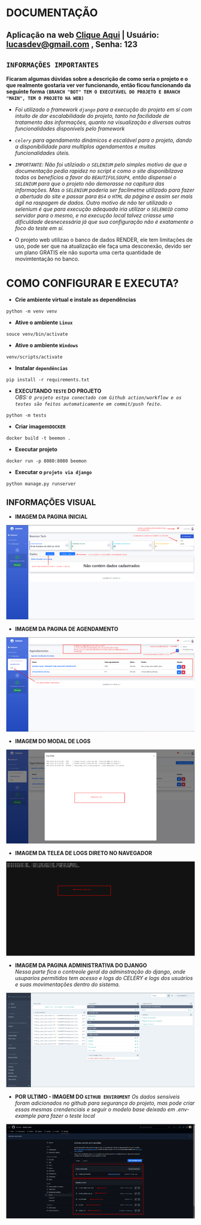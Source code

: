 # DOCUMENTAÇÃO

## Aplicação na web [Clique Aqui](https://beemon.onrender.com) | Usuário: lucasdev@gmail.com , Senha: 123
## `INFORMAÇÕES IMPORTANTES`
**Ficaram algumas dúvidas sobre a descrição de como seria o projeto e o que realmente gostaria ver ver funcionando, então ficou funcionando da seguinte forma `(BRANCH "BOT" TEM O EXECUTÁVEL DO PROJETO E BRANCH "MAIN", TEM O PROJETO NA WEB)`**<br>
- *Foi utilizado o framework `django` para a execução do projeto em sí com intuíto de dar  escalabilidade do projeto, tanto na facilidade de tratamento das informações, quanto na visualização e diversas outras funcionalidades disponívels pelo framework*<br>
- *`celery` para agendamento dinámicos e escalável para o projeto, dando a disponibilidade para multiplos agendamentos e muitas funcionalidades úteis.*
- *`IMPORTANTE`: Não foi utilziado o `SELENIUM` pelo simples motivo de que a documentação pedia rapidez no script e como o site disponibilzava todos os benefícios a favor do `BEAUTIFULSOUP4`, então dispensei o `SELENIUM` para que o projeto não demorasse na capitura das informações. Mas o `SELENIUM` poderia ser facilmetne utilizado para fazer a abertuda do site e passar para `BS4` o `HTML` da página e assim ser mais ágil na raspagem de dados. Outro motivo de não ter utilizado o selenium é que para execução adequada iria utilizar o `SELENOID` como servidor para o mesmo, e na execução local talvez criasse uma dificuldade desnecessária já que sua configuração não é exatamente o foco do teste em sí.*

- O projeto web utilizao o banco de dados RENDER, ele tem limitações de uso, pode ser que na atualização ele faça uma desconexão, devido ser um plano GRATIS ele não suporta uma certa quantidade de movimtentação no banco.

# COMO CONFIGURAR E EXECUTA?
- **Crie ambiente virtual e instale as dependências**
```
python -m venv venv
```

- **Ative o ambiente `Linux`**
```
souce venv/bin/activate
```

- **Ative o ambiente `Windows`**
```
venv/scripts/activate
```

- **Instalar `dependências`**
```
pip install -r requirements.txt
```

- **EXECUTANDO `TESTE` DO PROJETO**<br>
*OBS: `O projeto estpa conectado com Github action/workflow e os testes são feitos automaticamente em commit/push feito.`*
```
python -m tests
```

- **Criar imagem`DOCKER`**
```
docker build -t beemon .
```

- **Executar projeto**
```
docker run -p 8080:8080 beemon
```

- **Executar o `projeto via django`**
```
python manage.py runserver
```

## INFORMAÇÕES VISUAL
- **IMAGEM DA PAGINA INICIAL**
<img src="media/img-1.png">

- **IMAGEM DA PAGINA DE AGENDAMENTO**
<img src="media/img-2.png">

- **IMAGEM DO MODAL DE LOGS**
<img src="media/img-3.png">

- **IMAGEM DA TELEA DE LOGS DIRETO NO NAVEGADOR**
<img src="media/img-4.png">

- **IMAGEM DA PAGINA ADMINISTRATIVA DO DJANGO**<br>
*Nessa parte fica o contreole geral da adminstração do django, onde usuparios permitidos tem acesso e logs do CELERY e logs dos usuários e suas movimentações dentro do sistema.*
<img src="media/img-5.png">

- **POR ULTIMO - IMAGEM DO `GITHUB ENVIROMENT`**
*Os dados sensíveis foram adicionados no github para segurança do projeto, mas pode criar essas mesmas crendenciais e seguir o modelo base deixado em .env-example para fazer o teste local*
<img src="media/ENVIROMENT-GITHUB.png">